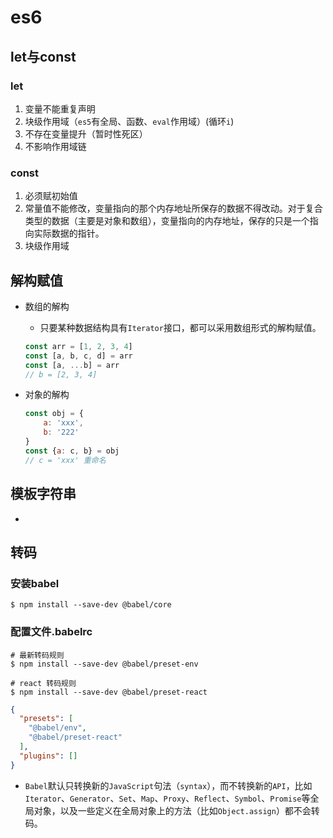 # es6

## let与const

### let

1. 变量不能重复声明
2. 块级作用域（`es5`有全局、函数、`eval`作用域）(循环`i`)
3. 不存在变量提升（暂时性死区）
4. 不影响作用域链

### const

1. 必须赋初始值
2. 常量值不能修改，变量指向的那个内存地址所保存的数据不得改动。对于复合类型的数据（主要是对象和数组），变量指向的内存地址，保存的只是一个指向实际数据的指针。
3. 块级作用域

## 解构赋值

- 数组的解构
  - 只要某种数据结构具有`Iterator`接口，都可以采用数组形式的解构赋值。

  ```javascript
  const arr = [1, 2, 3, 4]
  const [a, b, c, d] = arr
  const [a, ...b] = arr
  // b = [2, 3, 4]
  ```

- 对象的解构

  ```javascript
  const obj = {
      a: 'xxx',
      b: '222'
  }
  const {a: c, b} = obj
  // c = 'xxx' 重命名
  ```

## 模板字符串

- 

## 转码

### 安装babel

```linux
$ npm install --save-dev @babel/core
```

### 配置文件.babelrc

```linux
# 最新转码规则
$ npm install --save-dev @babel/preset-env

# react 转码规则
$ npm install --save-dev @babel/preset-react
```

```json
{
  "presets": [
    "@babel/env",
    "@babel/preset-react"
  ],
  "plugins": []
}
```

- `Babel`默认只转换新的`JavaScript`句法（`syntax`），而不转换新的`API`，比如`Iterator`、`Generator`、`Set`、`Map`、`Proxy`、`Reflect`、`Symbol`、`Promise`等全局对象，以及一些定义在全局对象上的方法（比如`Object.assign`）都不会转码。